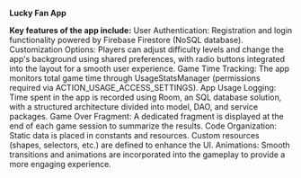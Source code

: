 **Lucky Fan App**

**Key features of the app include:**
User Authentication: Registration and login functionality powered by Firebase Firestore (NoSQL database).
Customization Options: Players can adjust difficulty levels and change the app's background using shared preferences, with radio buttons integrated into the layout for a smooth user experience.
Game Time Tracking: The app monitors total game time through UsageStatsManager (permissions required via ACTION_USAGE_ACCESS_SETTINGS).
App Usage Logging: Time spent in the app is recorded using Room, an SQL database solution, with a structured architecture divided into model, DAO, and service packages.
Game Over Fragment: A dedicated fragment is displayed at the end of each game session to summarize the results.
Code Organization: Static data is placed in constants and resources. Custom resources (shapes, selectors, etc.) are defined to enhance the UI.
Animations: Smooth transitions and animations are incorporated into the gameplay to provide a more engaging experience.
